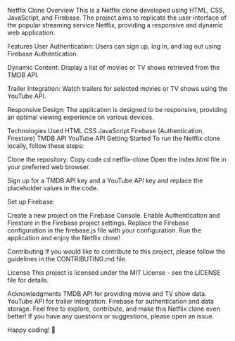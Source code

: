 Netflix Clone
Overview
This is a Netflix clone developed using HTML, CSS, JavaScript, and Firebase. The project aims to replicate the user interface of the popular streaming service Netflix, providing a responsive and dynamic web application.

Features
User Authentication: Users can sign up, log in, and log out using Firebase Authentication.

Dynamic Content: Display a list of movies or TV shows retrieved from the TMDB API.

Trailer Integration: Watch trailers for selected movies or TV shows using the YouTube API.

Responsive Design: The application is designed to be responsive, providing an optimal viewing experience on various devices.

Technologies Used
HTML
CSS
JavaScript
Firebase (Authentication, Firestore)
TMDB API
YouTube API
Getting Started
To run the Netflix clone locally, follow these steps:

Clone the repository:
Copy code
cd netflix-clone
Open the index.html file in your preferred web browser.

Sign up for a TMDB API key and a YouTube API key and replace the placeholder values in the code.

Set up Firebase:

Create a new project on the Firebase Console.
Enable Authentication and Firestore in the Firebase project settings.
Replace the Firebase configuration in the firebase.js file with your configuration.
Run the application and enjoy the Netflix clone!

Contributing
If you would like to contribute to this project, please follow the guidelines in the CONTRIBUTING.md file.

License
This project is licensed under the MIT License - see the LICENSE file for details.

Acknowledgments
TMDB API for providing movie and TV show data.
YouTube API for trailer integration.
Firebase for authentication and data storage.
Feel free to explore, contribute, and make this Netflix clone even better! If you have any questions or suggestions, please open an issue.

Happy coding! 🎉
